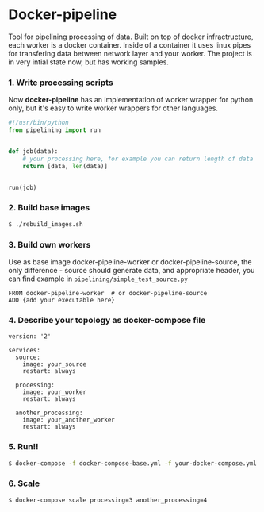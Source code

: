 # Docker-pipeline

Tool for pipelining processing of data. Built on top of docker infractructure, each worker is a docker container. Inside of a container it uses linux pipes for transfering data between network layer and your worker. The project is in very intial state now, but has working samples.

### 1. Write processing scripts

Now **docker-pipeline** has an implementation of worker wrapper for python only, but it's easy to write worker wrappers for other languages.

```python
#!/usr/bin/python
from pipelining import run


def job(data):
    # your processing here, for example you can return length of data
    return [data, len(data)]


run(job)
```

### 2. Build base images


```bash
$ ./rebuild_images.sh
```


### 3. Build own workers

Use as base image docker-pipeline-worker or docker-pipeline-source, the only difference - source should generate data, and appropriate header, you can find example in ```pipelining/simple_test_source.py``` 

```
FROM docker-pipeline-worker  # or docker-pipeline-source
ADD {add your executable here}
```

### 4. Describe your topology as docker-compose file

```
version: '2'

services:
  source:
    image: your_source
    restart: always

  processing:
    image: your_worker
    restart: always

  another_processing:
    image: your_another_worker
    restart: always
```

### 5. Run!!

```sh
$ docker-compose -f docker-compose-base.yml -f your-docker-compose.yml up -d

```

### 6. Scale

```sh
$ docker-compose scale processing=3 another_processing=4

```